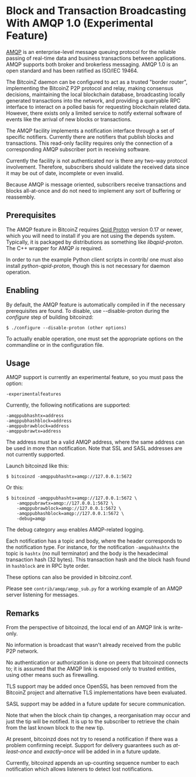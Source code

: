 # Block and Transaction Broadcasting With AMQP 1.0 (Experimental Feature)

[AMQP](https://www.amqp.org/) is an enterprise-level message queuing
protocol for the reliable passing of real-time data and business
transactions between applications.  AMQP supports both broker and
brokerless messaging.  AMQP 1.0 is an open standard and has been
ratified as ISO/IEC 19464.

The BitcoinZ daemon can be configured to act as a trusted "border
router", implementing the BitcoinZ P2P protocol and relay, making
consensus decisions, maintaining the local blockchain database,
broadcasting locally generated transactions into the network, and
providing a queryable RPC interface to interact on a polled basis for
requesting blockchain related data. However, there exists only a
limited service to notify external software of events like the arrival
of new blocks or transactions.

The AMQP facility implements a notification interface through a set
of specific notifiers. Currently there are notifiers that publish
blocks and transactions. This read-only facility requires only the
connection of a corresponding AMQP subscriber port in receiving
software.

Currently the facility is not authenticated nor is there any two-way
protocol involvement. Therefore, subscribers should validate the
received data since it may be out of date, incomplete or even invalid.

Because AMQP is message oriented, subscribers receive transactions
and blocks all-at-once and do not need to implement any sort of
buffering or reassembly.

## Prerequisites

The AMQP feature in BitcoinZ requires [Qpid Proton](https://qpid.apache.org/proton/)
version 0.17 or newer, which you will need to install if you are not
using the depends system. Typically, it is packaged by distributions as
something like *libqpid-proton*. The C++ wrapper for AMQP *is* required.

In order to run the example Python client scripts in contrib/ one must
also install *python-qpid-proton*, though this is not necessary for
daemon operation.

## Enabling

By default, the AMQP feature is automatically compiled in if the
necessary prerequisites are found.  To disable, use --disable-proton
during the *configure* step of building bitcoinzd:

    $ ./configure --disable-proton (other options)

To actually enable operation, one must set the appropriate options on
the commandline or in the configuration file.

## Usage

AMQP support is currently an experimental feature, so you must pass
the option:

    -experimentalfeatures

Currently, the following notifications are supported:

    -amqppubhashtx=address
    -amqppubhashblock=address
    -amqppubrawblock=address
    -amqppubrawtx=address

The address must be a valid AMQP address, where the same address can be
used in more than notification.  Note that SSL and SASL addresses are
not currently supported.

Launch bitcoinzd like this:

    $ bitcoinzd -amqppubhashtx=amqp://127.0.0.1:5672

Or this:

    $ bitcoinzd -amqppubhashtx=amqp://127.0.0.1:5672 \
        -amqppubrawtx=amqp://127.0.0.1:5672 \
        -amqppubrawblock=amqp://127.0.0.1:5672 \
        -amqppubhashblock=amqp://127.0.0.1:5672 \
        -debug=amqp

The debug category `amqp` enables AMQP-related logging.

Each notification has a topic and body, where the header corresponds
to the notification type. For instance, for the notification `-amqpubhashtx`
the topic is `hashtx` (no null terminator) and the body is the hexadecimal
transaction hash (32 bytes).  This transaction hash and the block hash
found in `hashblock` are in RPC byte order.

These options can also be provided in bitcoinz.conf.

Please see `contrib/amqp/amqp_sub.py` for a working example of an
AMQP server listening for messages.

## Remarks

From the perspective of bitcoinzd, the local end of an AMQP link is write-only.

No information is broadcast that wasn't already received from the public
P2P network.

No authentication or authorization is done on peers that bitcoinzd connects
to; it is assumed that the AMQP link is exposed only to trusted entities,
using other means such as firewalling.

TLS support may be added once OpenSSL has been removed from the BitcoinZ
project and alternative TLS implementations have been evaluated.

SASL support may be added in a future update for secure communication.

Note that when the block chain tip changes, a reorganisation may occur
and just the tip will be notified. It is up to the subscriber to
retrieve the chain from the last known block to the new tip.

At present, bitcoinzd does not try to resend a notification if there was
a problem confirming receipt.  Support for delivery guarantees such as
*at-least-once* and *exactly-once* will be added in in a future update.

Currently, bitcoinzd appends an up-counting sequence number to each notification
which allows listeners to detect lost notifications.
